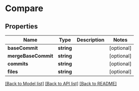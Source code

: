 # Compare

## Properties
Name | Type | Description | Notes
------------ | ------------- | ------------- | -------------
**baseCommit** | **string** |  | [optional] 
**mergeBaseCommit** | **string** |  | [optional] 
**commits** | **string** |  | [optional] 
**files** | **string** |  | [optional] 

[[Back to Model list]](../../README.md#documentation-for-models) [[Back to API list]](../../README.md#documentation-for-api-endpoints) [[Back to README]](../../README.md)


